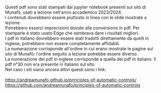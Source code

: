 Questi pdf sono stati stampati dai jupyter notebook presenti sul sito di Munafò, usati a lezione nell'anno accademico 2023/2024.\
I contenuti dovrebbero essere piuttosto in linea con le slide mostrate a lezione.\
Potrebbero esserci imprecisioni dovute alla conversione in pdf. Per stamparle è stato usato Edge che sembrava dare i risultati migliori.\
I pdf in italiano dovrebbero essere stati tradotti direttamente da quelli in inglese, potrebbero non essere completamente affidabili.\
La numerazione corrisponde all'ordine in cui erano mostrate le pagine sul sito di Munafò: l'ordine seguito a lezione potrebbe essere diverso.\
La numerazione dei pdf in inglese corrisponde a quella dei pdf in italiano. Il pdf n°30 non era presente in italiano sul sito.\
Nel caso i siti siano ancora attivi questi sono i link:\
\
https://andreamunafo.github.io/principles-of-automatic-controls/ \
https://github.com/andreamunafo/principles-of-automatic-controls
